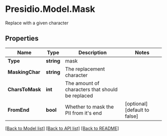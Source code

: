 # Presidio.Model.Mask
Replace with a given character

## Properties

Name | Type | Description | Notes
------------ | ------------- | ------------- | -------------
**Type** | **string** | mask | 
**MaskingChar** | **string** | The replacement character | 
**CharsToMask** | **int** | The amount of characters that should be replaced | 
**FromEnd** | **bool** | Whether to mask the PII from it&#39;s end | [optional] [default to false]

[[Back to Model list]](../README.md#documentation-for-models) [[Back to API list]](../README.md#documentation-for-api-endpoints) [[Back to README]](../README.md)

